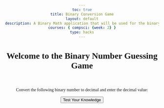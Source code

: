 ```yaml
---
toc: true
title: Binary Conversion Game
layout: default
description: A Binary Math application that will be used for the binary conversion game
courses: { compsci: {week: 2} }
type: hacks
---
```

<!DOCTYPE html>
<html lang="en">
<head>
    <meta charset="UTF-8">
    <meta name="viewport" content="width=device-width, initial-scale=1.0">
    <title>Binary Number Guessing Game</title>
    <style>
        body {
            font-family: Times, serif;
            text-align: center;
            margin: 50px;
        }
    </style>
    <!-- Move the script tag to the head section -->
    <script>
        // Function to generate a random decimal number between 0 and 255
        function generateRandomDecimal() {
            return Math.floor(Math.random() * 256);
        }
        // Function to convert decimal to binary with leading zeroes
        function decimalToBinary(decimal) {
            return decimal.toString(2).padStart(8, '0');
        }
        // Function to check the user's input
        function checkGuess() {
            const correctDecimal = generateRandomDecimal();
            const correctBinary = decimalToBinary(correctDecimal);
            // Get the user's input with error handling
            let userDecimalGuess;
            do {
                userDecimalGuess = prompt(`Convert ${correctBinary} to decimal and enter the decimal value:`);
            } while (!isValidDecimal(userDecimalGuess));
            // Check if the guess is correct
            userDecimalGuess = parseInt(userDecimalGuess);
            if (userDecimalGuess === correctDecimal) {
                alert('Congratulations! You guessed the correct decimal value.');
            } else {
                alert(`Sorry, the correct decimal value was ${correctDecimal}. Try again!`);
            }
        }
        // Function to validate if the input is a valid decimal
        function isValidDecimal(value) {
            return !isNaN(value) && value !== '';
        }
    </script>
</head>
<body>
    <header>
        <h1>Welcome to the Binary Number Guessing Game</h1>
    </header>
    <main>
        <p>Convert the following binary number to decimal and enter the decimal value:</p>
        <button onclick="checkGuess()">Test Your Knowledge</button>
    </main>
</body>
</html>
